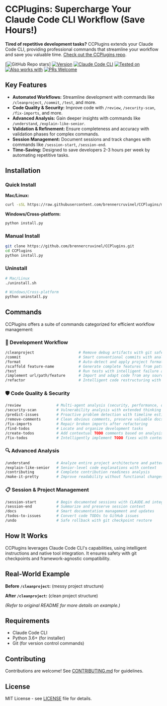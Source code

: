 # CCPlugins: Supercharge Your Claude Code CLI Workflow (Save Hours!)

**Tired of repetitive development tasks?** CCPlugins extends your Claude Code CLI, providing professional commands that streamline your workflow and save you valuable time. [Check out the CCPlugins repo](https://github.com/brennercruvinel/CCPlugins).

[![GitHub Repo stars](https://img.shields.io/github/stars/brennercruvinel/CCPlugins?style=social)]
[![Version](https://img.shields.io/badge/version-2.5.2-blue.svg)](https://github.com/brennercruvinel/CCPlugins)
[![Claude Code CLI](https://img.shields.io/badge/for-Claude%20Code%20CLI-purple.svg)](https://docs.anthropic.com/en/docs/claude-code)
[![Tested on](https://img.shields.io/badge/tested%20on-Opus%204%20%26%20Sonnet%204-orange.svg)](https://claude.ai)
[![Also works with](https://img.shields.io/badge/also%20works%20with-Kimi%20K2-1783ff.svg)](https://github.com/MoonshotAI/Kimi-K2)
[![PRs Welcome](https://img.shields.io/badge/PRs-welcome-brightgreen.svg)](https://github.com/brennercruvinel/CCPlugins/blob/main/CONTRIBUTING.md)

## Key Features

*   **Automated Workflows:** Streamline development with commands like `/cleanproject`, `/commit`, `/test`, and more.
*   **Code Quality & Security:** Improve code with `/review`, `/security-scan`, `/fix-imports`, and more.
*   **Advanced Analysis:** Gain deeper insights with commands like `/understand`, `/explain-like-senior`.
*   **Validation & Refinement:** Ensure completeness and accuracy with validation phases for complex commands.
*   **Session Management:** Document sessions and track changes with commands like `/session-start`, `/session-end`.
*   **Time-Saving:** Designed to save developers 2-3 hours per week by automating repetitive tasks.

## Installation

### Quick Install

**Mac/Linux:**

```bash
curl -sSL https://raw.githubusercontent.com/brennercruvinel/CCPlugins/main/install.sh | bash
```

**Windows/Cross-platform:**

```bash
python install.py
```

### Manual Install

```bash
git clone https://github.com/brennercruvinel/CCPlugins.git
cd CCPlugins
python install.py
```

### Uninstall

```bash
# Mac/Linux
./uninstall.sh

# Windows/Cross-platform
python uninstall.py
```

## Commands

CCPlugins offers a suite of commands categorized for efficient workflow management:

### 🚀 Development Workflow

```bash
/cleanproject                    # Remove debug artifacts with git safety
/commit                          # Smart conventional commits with analysis
/format                          # Auto-detect and apply project formatter
/scaffold feature-name           # Generate complete features from patterns
/test                            # Run tests with intelligent failure analysis
/implement url/path/feature      # Import and adapt code from any source with validation phase
/refactor                        # Intelligent code restructuring with validation & de-para mapping
```

### 🛡️ Code Quality & Security

```bash
/review                # Multi-agent analysis (security, performance, quality, architecture)
/security-scan         # Vulnerability analysis with extended thinking & remediation tracking
/predict-issues        # Proactive problem detection with timeline estimates
/remove-comments       # Clean obvious comments, preserve valuable docs
/fix-imports           # Repair broken imports after refactoring
/find-todos            # Locate and organize development tasks
/create-todos          # Add contextual TODO comments based on analysis results
/fix-todos             # Intelligently implement TODO fixes with context
```

### 🔍 Advanced Analysis

```bash
/understand            # Analyze entire project architecture and patterns
/explain-like-senior   # Senior-level code explanations with context
/contributing          # Complete contribution readiness analysis
/make-it-pretty        # Improve readability without functional changes
```

### 📋 Session & Project Management

```bash
/session-start         # Begin documented sessions with CLAUDE.md integration
/session-end           # Summarize and preserve session context
/docs                  # Smart documentation management and updates
/todos-to-issues       # Convert code TODOs to GitHub issues
/undo                  # Safe rollback with git checkpoint restore
```

## How It Works

CCPlugins leverages Claude Code CLI's capabilities, using intelligent instructions and native tool integration.  It ensures safety with git checkpoints and framework-agnostic compatibility.

## Real-World Example

**Before `/cleanproject`:** (messy project structure)

**After `/cleanproject`:** (clean project structure)

*(Refer to original README for more details on example.)*

## Requirements

*   Claude Code CLI
*   Python 3.6+ (for installer)
*   Git (for version control commands)

## Contributing

Contributions are welcome! See [CONTRIBUTING.md](CONTRIBUTING.md) for guidelines.

## License

MIT License - see [LICENSE](LICENSE) file for details.